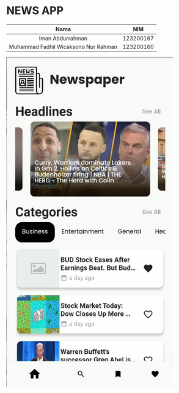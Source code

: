 # NEWS APP

| Nama | NIM |
| :-----: | :---: |
| Iman Abdurrahman | 123200167 |
| Muhammad Fadhil Wicaksono Nur Rahman | 123200160 |

![alt text](https://github.com/Nonstop-Consistency/News_App/blob/master/assets/images/homescreen.jpg?raw=true)
